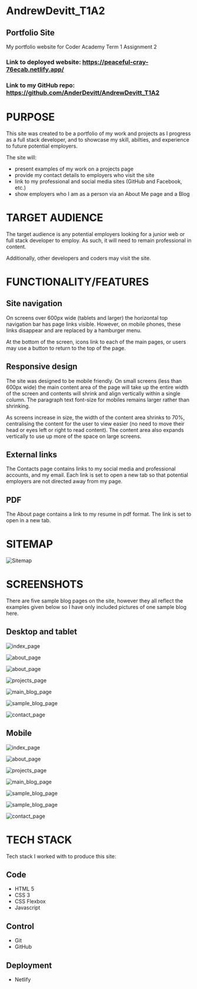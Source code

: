 # AndrewDevitt_T1A2
## Portfolio Site
My portfolio website for Coder Academy Term 1 Assignment 2

### Link to deployed website: https://peaceful-cray-76ecab.netlify.app/

### Link to my GitHub repo: https://github.com/AnderDevitt/AndrewDevitt_T1A2



# PURPOSE
This site was created to be a portfolio of my work and projects as I progress as a full stack developer, and to showcase my skill, abilties, and experience to future potential employers.

The site will:
- present examples of my work on a projects page
- provide my contact details to employers who visit the site
- link to my professional and social media sites (GitHub and Facebook, etc.)
- show employers who I am as a person via an About Me page and a Blog


# TARGET AUDIENCE
The target audience is any potential employers looking for a junior web or full stack developer to employ. As such, it will need to remain professional in content.

Additionally, other developers and coders may visit the site.


# FUNCTIONALITY/FEATURES
## Site navigation
On screens over 600px wide (tablets and larger) the horizontal top navigation bar has page links visible. However, on mobile phones, these links disappear and are replaced by a hamburger menu.

At the bottom of the screen, icons link to each of the main pages, or users may use a button to return to the top of the page.


## Responsive design
The site was designed to be mobile friendly. On small screens (less than 600px wide) the main content area of the page will take up the entire width of the screen and contents will shrink and align vertically within a single column. The paragraph text font-size for mobiles remains larger rather than shrinking. 

As screens increase in size, the width of the content area shrinks to 70%, centralising the content for the user to view easier (no need to move their head or eyes left or right to read content). The content area also expands vertically to use up more of the space on large screens.

## External links
The Contacts page contains links to my social media and professional accounts, and my email. Each link is set to open a new tab so that potential employers are not directed away from my page. 

## PDF
The About page contains a link to my resume in pdf format. The link is set to open in a new tab.

# SITEMAP
![Sitemap](./docs/sitemap-image-whitebackground.jpg)



# SCREENSHOTS
There are five sample blog pages on the site, however they all reflect the examples given below so I have only included pictures of one sample blog here.
## Desktop and tablet
![index_page](./docs/index-page.PNG)

![about_page](./docs/about-page-top.PNG)

![about_page](./docs/about-page-bottom.PNG)

![projects_page](./docs/projects-page.PNG)

![main_blog_page](./docs/main-blog-page.PNG)

![sample_blog_page](./docs/sample-blog-page.PNG)

![contact_page](./docs/contact-page.PNG)

## Mobile
![index_page](./docs/home-page-M.PNG)

![about_page](./docs/about-page-M.PNG)

![projects_page](./docs/projects-page-M.PNG)

![main_blog_page](./docs/main-blog-M.PNG)

![sample_blog_page](./docs/sample-blog-M1.PNG)

![sample_blog_page](./docs/sample-blog-M2.PNG)

![contact_page](./docs/contact-page-M.PNG)

# TECH STACK
Tech stack I worked with to produce this site:

## Code
- HTML 5
- CSS 3
- CSS Flexbox
- Javascript

## Control
- Git 
- GitHub

## Deployment
- Netlify